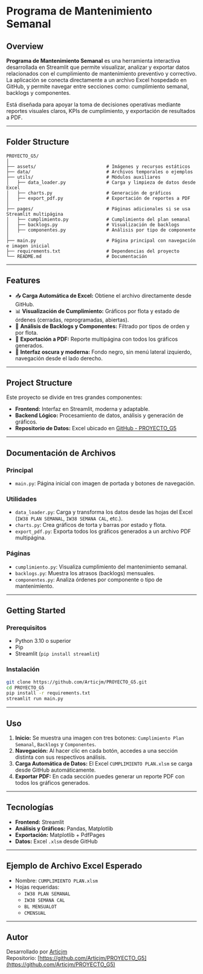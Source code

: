 # Programa de Mantenimiento Semanal

## Overview

**Programa de Mantenimiento Semanal** es una herramienta interactiva desarrollada en Streamlit que permite visualizar, analizar y exportar datos relacionados con el cumplimiento de mantenimiento preventivo y correctivo. La aplicación se conecta directamente a un archivo Excel hospedado en GitHub, y permite navegar entre secciones como: cumplimiento semanal, backlogs y componentes.

Está diseñada para apoyar la toma de decisiones operativas mediante reportes visuales claros, KPIs de cumplimiento, y exportación de resultados a PDF.

---

## Folder Structure

```
PROYECTO_G5/
│
├── assets/                          # Imágenes y recursos estáticos
├── data/                            # Archivos temporales o ejemplos
├── utils/                           # Módulos auxiliares
│   ├── data_loader.py               # Carga y limpieza de datos desde Excel
│   ├── charts.py                    # Generación de gráficos
│   ├── export_pdf.py                # Exportación de reportes a PDF
│
├── pages/                           # Páginas adicionales si se usa Streamlit multipágina
│   ├── cumplimiento.py              # Cumplimiento del plan semanal
│   ├── backlogs.py                  # Visualización de backlogs
│   ├── componentes.py               # Análisis por tipo de componente
│
├── main.py                          # Página principal con navegación e imagen inicial
├── requirements.txt                 # Dependencias del proyecto
└── README.md                        # Documentación
```

---

## Features

- 📥 **Carga Automática de Excel:** Obtiene el archivo directamente desde GitHub.
- 📊 **Visualización de Cumplimiento:** Gráficos por flota y estado de órdenes (cerradas, reprogramadas, abiertas).
- 📁 **Análisis de Backlogs y Componentes:** Filtrado por tipos de orden y por flota.
- 📄 **Exportación a PDF:** Reporte multipágina con todos los gráficos generados.
- 🌙 **Interfaz oscura y moderna:** Fondo negro, sin menú lateral izquierdo, navegación desde el lado derecho.

---

## Project Structure

Este proyecto se divide en tres grandes componentes:

- **Frontend:** Interfaz en Streamlit, moderna y adaptable.
- **Backend Lógico:** Procesamiento de datos, análisis y generación de gráficos.
- **Repositorio de Datos:** Excel ubicado en [GitHub - PROYECTO_G5](https://github.com/Articjm/PROYECTO_G5)

---

## Documentación de Archivos

### Principal

- `main.py`: Página inicial con imagen de portada y botones de navegación.

### Utilidades

- `data_loader.py`: Carga y transforma los datos desde las hojas del Excel (`IW38 PLAN SEMANAL`, `IW38 SEMANA CAL`, etc.).
- `charts.py`: Crea gráficos de torta y barras por estado y flota.
- `export_pdf.py`: Exporta todos los gráficos generados a un archivo PDF multipágina.

### Páginas

- `cumplimiento.py`: Visualiza cumplimiento del mantenimiento semanal.
- `backlogs.py`: Muestra los atrasos (backlogs) mensuales.
- `componentes.py`: Analiza órdenes por componente o tipo de mantenimiento.

---

## Getting Started

### Prerequisitos

- Python 3.10 o superior
- Pip
- Streamlit (`pip install streamlit`)

### Instalación

```bash
git clone https://github.com/Articjm/PROYECTO_G5.git
cd PROYECTO_G5
pip install -r requirements.txt
streamlit run main.py
```

---

## Uso

1. **Inicio:** Se muestra una imagen con tres botones: `Cumplimiento Plan Semanal`, `Backlogs` y `Componentes`.
2. **Navegación:** Al hacer clic en cada botón, accedes a una sección distinta con sus respectivos análisis.
3. **Carga Automática de Datos:** El Excel `CUMPLIMIENTO PLAN.xlsm` se carga desde GitHub automáticamente.
4. **Exportar PDF:** En cada sección puedes generar un reporte PDF con todos los gráficos generados.

---

## Tecnologías

- **Frontend:** Streamlit
- **Análisis y Gráficos:** Pandas, Matplotlib
- **Exportación:** Matplotlib + PdfPages
- **Datos:** Excel `.xlsm` desde GitHub

---

## Ejemplo de Archivo Excel Esperado

- Nombre: `CUMPLIMIENTO PLAN.xlsm`
- Hojas requeridas:
  - `IW38 PLAN SEMANAL`
  - `IW38 SEMANA CAL`
  - `BL MENSUALOT`
  - `CMENSUAL`

---

## Autor

Desarrollado por [Articjm](https://github.com/Articjm)  
Repositorio: [https://github.com/Articjm/PROYECTO_G5](https://github.com/Articjm/PROYECTO_G5)
